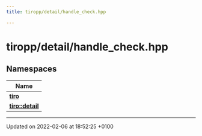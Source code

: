 ```yaml
---
title: tiropp/detail/handle_check.hpp

---
```


# tiropp/detail/handle_check.hpp



## Namespaces

| Name           |
| -------------- |
| **[tiro](/docs/api/namespaces/namespacetiro)**  |
| **[tiro::detail](/docs/api/namespaces/namespacetiro_1_1detail)**  |






-------------------------------

Updated on 2022-02-06 at 18:52:25 +0100
